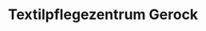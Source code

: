 ---
title: "Textilpflegezentrum Gerock"
url: /heilbronn/textilpflegezentrum-gerock/
shop: Wäscherei
---